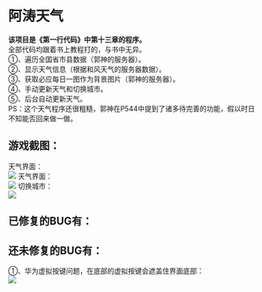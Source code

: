 # 阿涛天气
**该项目是《第一行代码》中第十三章的程序。**  
全部代码均跟着书上教程打的，与书中无异。  
①、遍历全国省市县数据（郭神的服务器）。  
②、显示天气信息（根据和风天气的服务器数据）。  
③、获取必应每日一图作为背景图片（郭神的服务器）。  
④、手动更新天气和切换城市。  
⑤、后台自动更新天气。  
PS：这个天气程序还很粗糙，郭神在P544中提到了诸多待完善的功能，假以时日不知能否回来做一做。  
## 游戏截图：
天气界面：  
![](https://github.com/Serene-Seven/CoolWeather/raw/master/Screenshots/1.png)
天气界面：  
![](https://github.com/Serene-Seven/CoolWeather/raw/master/Screenshots/2.png)
切换城市：  
![](https://github.com/Serene-Seven/CoolWeather/raw/master/Screenshots/3.png)
## 已修复的BUG有：

## 还未修复的BUG有：
①、华为虚拟按键问题，在底部的虚拟按键会遮盖住界面底部：  
![](https://github.com/Serene-Seven/CoolWeather/raw/master/Screenshots/4.png)